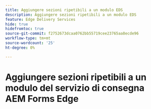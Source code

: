 ```yaml
---
title: Aggiungere sezioni ripetibili a un modulo EDS
description: Aggiungere sezioni ripetibili a un modulo EDS
feature: Edge Delivery Services
hide: true
hidefromtoc: true
source-git-commit: f2752673dcaa0762bb55719cee23765aa8ecde96
workflow-type: tm+mt
source-wordcount: '25'
ht-degree: 0%

---
```



# Aggiungere sezioni ripetibili a un modulo del servizio di consegna AEM Forms Edge

